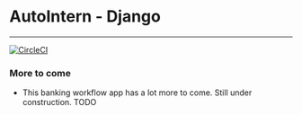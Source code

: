 # AutoIntern - Django

---
 [![CircleCI](https://circleci.com/gh/asn10038/AutoIntern-Django.svg?style=svg)](https://circleci.com/gh/asn10038/AutoIntern-Django)

### More to come

* This banking workflow app has a lot more to come. Still under construction.
TODO
